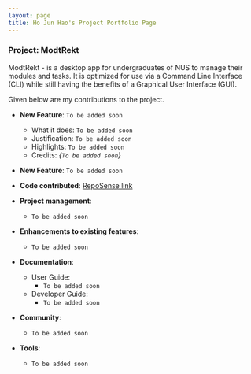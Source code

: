 ```yaml
---
layout: page
title: Ho Jun Hao's Project Portfolio Page
---
```


### Project: ModtRekt

ModtRekt - is a desktop app for undergraduates of NUS to manage their modules and tasks. It is optimized for use via a Command Line Interface (CLI) while still having the benefits of a Graphical User Interface (GUI).

Given below are my contributions to the project.

* **New Feature**: `To be added soon`
  * What it does: `To be added soon`
  * Justification: `To be added soon`
  * Highlights: `To be added soon`
  * Credits: *{`To be added soon`}*

* **New Feature**: `To be added soon`

* **Code contributed**: [RepoSense link](https://nus-cs2103-ay2223s1.github.io/tp-dashboard/?search=HoJunHao2000&breakdown=true&sort=groupTitle&sortWithin=title&since=2022-09-16&timeframe=commit&mergegroup=&groupSelect=groupByRepos&checkedFileTypes=docs~functional-code~test-code~other)

* **Project management**:
  * `To be added soon`

* **Enhancements to existing features**:
  * `To be added soon`

* **Documentation**:
  * User Guide:
    * `To be added soon`
  * Developer Guide:
    * `To be added soon`

* **Community**:
  * `To be added soon`

* **Tools**:
  * `To be added soon`
